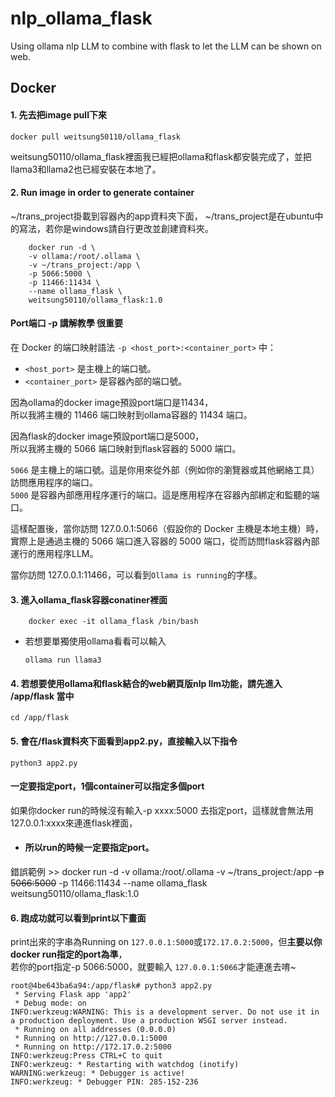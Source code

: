 # nlp_ollama_flask
Using ollama nlp LLM to combine with flask to let the LLM can be shown on web.

## Docker
#### 1. 先去把image pull下來

    docker pull weitsung50110/ollama_flask

weitsung50110/ollama_flask裡面我已經把ollama和flask都安裝完成了，並把llama3和llama2也已經安裝在本地了。

#### 2. Run image in order to generate container
 ~/trans_project掛載到容器內的app資料夾下面， ~/trans_project是在ubuntu中的寫法，若你是windows請自行更改並創建資料夾。

        docker run -d \
        -v ollama:/root/.ollama \
        -v ~/trans_project:/app \
        -p 5066:5000 \
        -p 11466:11434 \
        --name ollama_flask \
        weitsung50110/ollama_flask:1.0

#### **Port端口 -p 講解教學 很重要**
在 Docker 的端口映射語法 `-p <host_port>:<container_port>` 中： <br />
- `<host_port>` 是主機上的端口號。 <br />
- `<container_port>` 是容器內部的端口號。
 
因為ollama的docker image預設port端口是11434，<br />
所以我將主機的 11466 端口映射到ollama容器的 11434 端口。

因為flask的docker image預設port端口是5000，<br />
所以我將主機的 5066 端口映射到flask容器的 5000 端口。

`5066` 是主機上的端口號。這是你用來從外部（例如你的瀏覽器或其他網絡工具）訪問應用程序的端口。<br />
`5000` 是容器內部應用程序運行的端口。這是應用程序在容器內部綁定和監聽的端口。

這樣配置後，當你訪問 127.0.0.1:5066（假設你的 Docker 主機是本地主機）時，實際上是通過主機的 5066 端口進入容器的 5000 端口，從而訪問flask容器內部運行的應用程序LLM。

當你訪問 127.0.0.1:11466，可以看到`Ollama is running`的字樣。

#### 3. 進入ollama_flask容器conatiner裡面

        docker exec -it ollama_flask /bin/bash

- 若想要單獨使用ollama看看可以輸入

      ollama run llama3

#### 4. 若想要使用ollama和flask結合的web網頁版nlp llm功能，請先進入 /app/flask 當中

    cd /app/flask

#### 5. 會在/flask資料夾下面看到app2.py，直接輸入以下指令

    python3 app2.py

#### 一定要指定port，1個container可以指定多個port
如果你docker run的時候沒有輸入-p xxxx:5000 去指定port，這樣就會無法用127.0.0.1:xxxx來連進flask裡面，
- <h4>所以run的時候一定要指定port。</h4>

錯誤範例 >> 
docker run -d 
-v ollama:/root/.ollama 
-v ~/trans_project:/app 
~~-p 5066:5000~~ 
-p 11466:11434 
--name ollama_flask 
weitsung50110/ollama_flask:1.0

#### 6. 跑成功就可以看到print以下畫面
print出來的字串為Running on `127.0.0.1:5000`或`172.17.0.2:5000`，但**主要以你docker run指定的port為準**，<br />
若你的port指定-p 5066:5000，就要輸入 `127.0.0.1:5066`才能連進去唷~

    root@4be643ba6a94:/app/flask# python3 app2.py
     * Serving Flask app 'app2'
     * Debug mode: on
    INFO:werkzeug:WARNING: This is a development server. Do not use it in a production deployment. Use a production WSGI server instead.
     * Running on all addresses (0.0.0.0)
     * Running on http://127.0.0.1:5000
     * Running on http://172.17.0.2:5000
    INFO:werkzeug:Press CTRL+C to quit
    INFO:werkzeug: * Restarting with watchdog (inotify)
    WARNING:werkzeug: * Debugger is active!
    INFO:werkzeug: * Debugger PIN: 285-152-236

